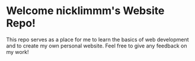 # Welcome nicklimmm's Website Repo!

This repo serves as a place for me to learn the basics of web development and to create my own personal website. Feel free to give any feedback on my work!
